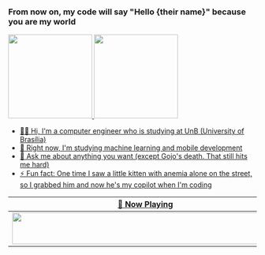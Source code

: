 ### From now on, my code will say "Hello {their name}" because you are my world

<div>
  <a href= "https://github.com/Italohek">
  <img height="170" src="https://github-readme-stats.vercel.app/api?username=Italohek&show_icons=true&theme=dracula&include_all_comits=true&count_private=true"/>
  <img height="170" src="https://github-readme-stats.vercel.app/api/top-langs/?username=Italohek&layout=compact&langs_count=16&theme=dracula"/>
</div>
    
- 👨‍💻 Hi, I'm a computer engineer who is studying at UnB (University of Brasília)  
- 👯 Right now, I'm studying machine learning and mobile development
- 💬 Ask me about anything you want (except Gojo's death. That still hits me hard)
- ⚡ Fun fact: One time I saw a little kitten with anemia alone on the street, so I grabbed him and now he's my copilot when I'm coding


| 🎵 Now Playing                                                                                                                    |
| ------------------------------------------------------------------------------------------------------------------------------ |
| <a href="https://status.nmoo.dev/now-playing?open"><img src="https://status.nmoo.dev/now-playing" width="540" height="64"></a> |
